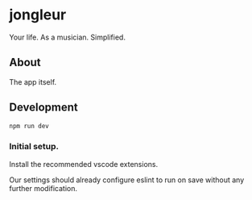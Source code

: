 # jongleur

Your life. As a musician. Simplified.

## About

The app itself.

## Development

```sh
npm run dev
```

### Initial setup.

Install the recommended vscode extensions.

Our settings should already configure eslint to run on save without
any further modification.
